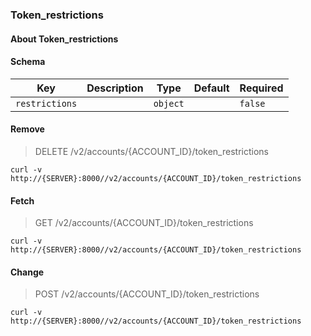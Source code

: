 ### Token_restrictions

#### About Token_restrictions

#### Schema

Key | Description | Type | Default | Required
--- | ----------- | ---- | ------- | --------
`restrictions` |   | `object` |   | `false`


#### Remove

> DELETE /v2/accounts/{ACCOUNT_ID}/token_restrictions

```curl
curl -v http://{SERVER}:8000//v2/accounts/{ACCOUNT_ID}/token_restrictions
```

#### Fetch

> GET /v2/accounts/{ACCOUNT_ID}/token_restrictions

```curl
curl -v http://{SERVER}:8000//v2/accounts/{ACCOUNT_ID}/token_restrictions
```

#### Change

> POST /v2/accounts/{ACCOUNT_ID}/token_restrictions

```curl
curl -v http://{SERVER}:8000//v2/accounts/{ACCOUNT_ID}/token_restrictions
```

